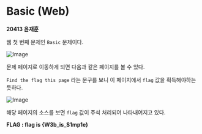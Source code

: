 # Basic (Web)

**20413 윤재훈**

웹 첫 번째 문제인 `Basic` 문제이다.

![Image](./Image/01%20Index)

문제 페이지로 이동하게 되면 다음과 같은 페이지를 볼 수 있다.

`Find the flag this page` 라는 문구를 보니 이 페이지에서 `flag` 값을 획득해야하는 듯하다.

![Image](./Image/02%20flag)

해당 페이지의 소스를 보면 `flag` 값이 주석 처리되어 나타내어지고 있다.

**FLAG : flag is {W3b_is_S1mp1e}**